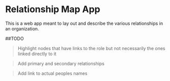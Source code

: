 # Relationship Map App
This is a web app meant to lay out and describe the various relationships in an
organization.

##TODO 
>Highlight nodes that have links to the role but not necessarily the ones linked directly to it

>Add primary and secondary relationships

>Add link to actual peoples names